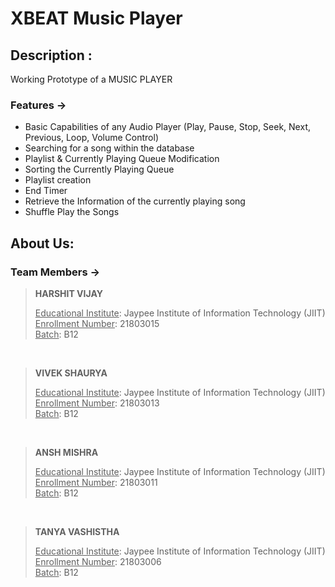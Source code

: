 # XBEAT Music Player

## Description :
Working Prototype of a MUSIC PLAYER

### Features ->
- Basic Capabilities of any Audio Player (Play, Pause, Stop, Seek, Next, Previous, Loop, Volume Control)
- Searching for a song within the database
- Playlist & Currently Playing Queue Modification 
- Sorting the Currently Playing Queue
- Playlist creation
- End Timer
- Retrieve the Information of the currently playing song
- Shuffle Play the Songs

## About Us:
### Team Members ->

> **HARSHIT VIJAY** <p align="centre"> 
<u>Educational Institute</u>: Jaypee Institute of Information Technology (JIIT)   
<u>Enrollment Number</u>: 21803015 <br>
<u>Batch</u>: B12
</p>

<br>

> **VIVEK SHAURYA** <p align="centre"> 
<u>Educational Institute</u>: Jaypee Institute of Information Technology (JIIT)   
<u>Enrollment Number</u>: 21803013 <br>
<u>Batch</u>: B12
</p>

<br>

> **ANSH MISHRA** <p align="centre"> 
<u>Educational Institute</u>: Jaypee Institute of Information Technology (JIIT)   
<u>Enrollment Number</u>: 21803011 <br>
<u>Batch</u>: B12
</p>

<br>

> **TANYA VASHISTHA** <p align="centre"> 
<u>Educational Institute</u>: Jaypee Institute of Information Technology (JIIT)   
<u>Enrollment Number</u>: 21803006 <br>
<u>Batch</u>: B12
</p>
